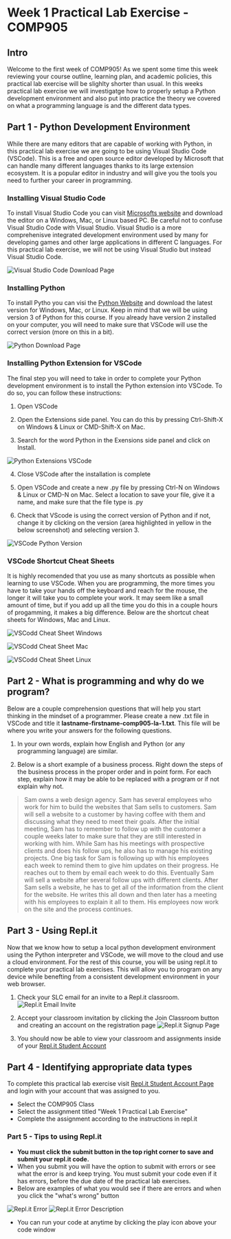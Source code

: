 # Week 1 Practical Lab Exercise - COMP905
## Intro
Welcome to the first week of COMP905! As we spent some time this week reviewing your course outline, learning plan, and academic policies, this practical lab exercise will be slighlty shorter than usual. In this weeks practical lab exercise we will investigatge how to properly setup a Python development environment and also put into practice the theory we covered on what a programming language is and the different data types.

## Part 1 - Python Development Environment
While there are many editors that are capable of working with Python, in this practical lab exercise we are going to be using Visual Studio Code (VSCode). This is a free and open source editor developed by Microsoft that can handle many different languages thanks to its large extension ecosystem. It is a popular editor in industry and will give you the tools you need to further your career in programming. 

### Installing Visual Studio Code
To install Visual Studio Code you can visit [Microsofts website](https://code.visualstudio.com/download) and download the editor on a Windows, Mac, or Linux based PC. Be careful not to confuse Visual Studio Code with Visual Studio. Visual Studio is a more comprehenisve integrated development environment used by many for developing games and other large applications in different C languages. For this practical lab exercise, we will not be using Visual Studio but instead Visual Studio Code.

![Visual Studio Code Download Page](https://res.cloudinary.com/cst-slc/image/upload/v1590075595/3C65D409-4AB2-4475-9E00-DDFCC5D05822_y0ocww.jpg)

### Installing Python
To install Pytho you can visi the [Python Website](https://www.python.org/downloads/) and download the latest version for Windows, Mac, or Linux. Keep in mind that we will be using version 3 of Python for this course. If you already have version 2 installed on your computer, you will need to make sure that VSCode will use the correct version (more on this in a bit).

![Python Download Page](https://res.cloudinary.com/cst-slc/image/upload/v1590075840/7C972A7C-72F2-4571-8B0F-F14E4A2C6510_mphjpe.jpg)

### Installing Python Extension for VSCode
The final step you will need to take in order to complete your Python development environment is to install the Python extension into VSCode. To do so, you can follow these instructions:

1. Open VSCode

2. Open the Extensions side panel. You can do this by pressing Ctrl-Shift-X on Windows & Linux or CMD-Shift-X on Mac.

3. Search for the word Python in the Exensions side panel and click on Install.

![Python Extensions VSCode](https://res.cloudinary.com/cst-slc/image/upload/v1590076200/028A7AD1-F65B-4ABA-8309-19D902D25502_nqsdx7.png)

4. Close VSCode after the installation is complete

5. Open VSCode and create a new .py file by pressing Ctrl-N on Windows & Linux or CMD-N on Mac. Select a location to save your file, give it a name, and make sure that the file type is .py

6. Check that VScode is using the correct version of Python and if not, change it by clicking on the version (area highlighted in yellow in the below screenshot) and selecting version 3.

![VSCode Python Version](https://res.cloudinary.com/cst-slc/image/upload/v1590084018/4BD0BA15-24EA-4071-8522-E32F011069B9_idumxu.jpg)

### VSCode Shortcut Cheat Sheets
It is highly recomended that you use as many shortcuts as possible when learning to use VSCode. When you are programming, the more times you have to take your hands off the keyboard and reach for the mouse, the longer it will take you to complete your work. It may seem like a small amount of time, but if you add up all the time you do this in a couple hours of progamming, it makes a big difference. Below are the shortcut cheat sheets for Windows, Mac and Linux.

![VSCodd Cheat Sheet Windows](https://res.cloudinary.com/cst-slc/image/upload/v1590076797/7CAF2D89-B83A-4017-9A5B-5756B3ACAA53_hg6c2d.png)

![VSCodd Cheat Sheet Mac](https://res.cloudinary.com/cst-slc/image/upload/v1590076798/0DA34316-F180-458D-8D38-970DEFB9A8D1_ek4wj2.jpg)

![VSCodd Cheat Sheet Linux](https://res.cloudinary.com/cst-slc/image/upload/v1590076798/B396EA7B-DE71-4865-AF24-5AF3AC9C88A7_ymgszy.jpg)

## Part 2 - What is programming and why do we program?
Below are a couple comprehension questions that will help you start thinking in the mindset of a programmer. Please create a new .txt file in VSCode and title it **lastname-firstname-comp905-la-1.txt**. This file will be where you write your answers for the following questions.

1. In your own words, explain how English and Python (or any programming language) are similar.

2. Below is a short example of a business process. Right down the steps of the business process in the proper order and in point form. For each step, explain how it may be able to be replaced with a program or if not explain why not.

> Sam owns a web design agency. Sam has several employees who work for him to build the websites that Sam sells to customers. Sam will sell a website to a customer by having coffee with them and discussing what they need to meet their goals. After the initial meeting, Sam has to remember to follow up with the customer a couple weeks later to make sure that they are still interested in working with him. While Sam has his meetings with prospective clients and does his follow ups, he also has to manage his existing projects. One big task for Sam is following up with his employees each week to remind them to give him updates on their progress. He reaches out to them by email each week to do this. Eventually Sam will sell a website after several follow ups with different clients. After Sam sells a website, he has to get all of the information from the client for the website. He writes this all down and then later has a meeting with his employees to explain it all to them. His employees now work on the site and the process continues.

## Part 3 - Using Repl.it
Now that we know how to setup a local python development environment using the Python interpreter and VSCode, we will move to the cloud and use a cloud environment. For the rest of this course, you will be using repl.it to complete your practical lab exercises. This will allow you to program on any device while benefting from a consistent development environment in your web browser.

1. Check your SLC email for an invite to a Repl.it classroom.
![Repl.it Email Invite](https://res.cloudinary.com/cst-slc/image/upload/v1591644095/2B65CF8B-3C7E-4B39-8579-036D334DC587_yxmbsv.jpg)

2. Accept your classroom invitation by clicking the Join Classroom button and creating an account on the registration page
![Repl.it Signup Page](https://res.cloudinary.com/cst-slc/image/upload/v1591644095/2B65CF8B-3C7E-4B39-8579-036D334DC587_yxmbsv.jpg)

3. You should now be able to view your classroom and assignments inside of your [Repl.it Student Account](https://repl.it/student)

## Part 4 - Identifying appropriate data types
To complete this practical lab exercise visit [Repl.it Student Account Page](https://repl.it/student) and login with your account that was assigned to you.
- Select the COMP905 Class
- Select the assignment titled "Week 1 Practical Lab Exercise"
- Complete the assignment according to the instructions in repl.it

### Part 5 - Tips to using Repl.it

- **You must click the submit button in the top right corner to save and submit your repl.it code.**
- When you submit you will have the option to submit with errors or see what the error is and keep trying. You must submit your code even if it has errors, before the due date of the practical lab exercises. 
- Below are examples of what you would see if there are errors and when you click the "what's wrong" button

![Repl.it Error](https://res.cloudinary.com/cst-slc/image/upload/v1591644548/792F7441-112B-442C-9EC6-02BA2B5FB28C_f8bzfc.jpg)
![Repl.it Error Description](https://res.cloudinary.com/cst-slc/image/upload/v1591644548/682E9140-4FCF-4C1C-B8AC-9D78591EB3E2_ul1kjm.jpg)

- You can run your code at anytime by clicking the play icon above your code window
